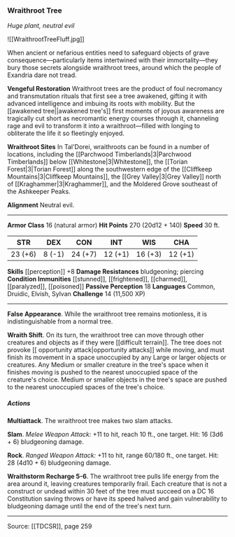 ### Wraithroot Tree
_Huge plant, neutral evil_

![[WraithrootTreeFluff.jpg]]

When ancient or nefarious entities need to safeguard objects of grave consequence—particularly items intertwined with their immortality—they bury those secrets alongside wraithroot trees, around which the people of Exandria dare not tread.

**Vengeful Restoration** Wraithroot trees are the product of foul necromancy and transmutation rituals that first see a tree awakened, gifting it with advanced intelligence and imbuing its roots with mobility. But the [[awakened tree||awakened tree's]] first moments of joyous awareness are tragically cut short as necromantic energy courses through it, channeling rage and evil to transform it into a wraithroot—filled with longing to obliterate the life it so fleetingly enjoyed.


**Wraithroot Sites** In Tal'Dorei, wraithroots can be found in a number of locations, including the [[Parchwood Timberlands|3|Parchwood Timberlands]] below [[Whitestone|3|Whitestone]], the [[Torian Forest|3|Torian Forest]] along the southwestern edge of the [[Cliffkeep Mountains|3|Cliffkeep Mountains]], the [[Grey Valley|3|Grey Valley]] north of [[Kraghammer|3|Kraghammer]], and the Moldered Grove southeast of the Ashkeeper Peaks.


**Alignment** Neutral evil.






---

**Armor Class** 16 (natural armor)
**Hit Points** 270 (20d12 + 140)
**Speed** 30 ft.

| STR     | DEX     | CON     | INT     | WIS     | CHA     |
|---------|---------|---------|---------|---------|---------|
| 23 (+6) | 8 (-1) | 24 (+7) | 12 (+1) | 16 (+3) | 12 (+1) |

**Skills** [[perception]] +8
**Damage Resistances** bludgeoning; piercing
**Condition Immunities** [[stunned]], [[frightened]], [[charmed]], [[paralyzed]], [[poisoned]]
**Passive Perception** 18
**Languages** Common, Druidic, Elvish, Sylvan
**Challenge** 14 (11,500 XP)

---

**False Appearance**. While the wraithroot tree remains motionless, it is indistinguishable from a normal tree.

**Wraith Shift**. On its turn, the wraithroot tree can move through other creatures and objects as if they were [[difficult terrain]]. The tree does not provoke [[ opportunity attack|opportunity attacks]] while moving, and must finish its movement in a space unoccupied by any Large or larger objects or creatures. Any Medium or smaller creature in the tree's space when it finishes moving is pushed to the nearest unoccupied space of the creature's choice. Medium or smaller objects in the tree's space are pushed to the nearest unoccupied spaces of the tree's choice.

##### Actions
**Multiattack**. The wraithroot tree makes two slam attacks.

**Slam**. _Melee Weapon Attack:_ +11 to hit, reach 10 ft., one target. Hit: 16 (3d6 + 6) bludgeoning damage.

**Rock**. _Ranged Weapon Attack:_ +11 to hit, range 60/180 ft., one target. Hit: 28 (4d10 + 6) bludgeoning damage.

**Wraithstorm Recharge 5-6**. The wraithroot tree pulls life energy from the area around it, leaving creatures temporarily frail. Each creature that is not a construct or undead within 30 feet of the tree must succeed on a DC 16 Constitution saving throws or have its speed halved and gain vulnerability to bludgeoning damage until the end of the tree's next turn.


---

Source: [[TDCSR]], page 259